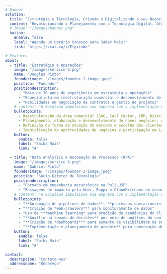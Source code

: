```yaml
---
# Banner
solution:
  title: "Estratégia e Tecnologia, Criando e Digitalizando o seu Negócio"
  content: "Revolucionando o Planejamento com a Tecnologia Digital. Oferecemos serviços que transformam estratégias empresariais em eficiência operacional. Desde reestruturações comerciais até soluções tecnológicas avançadas, nossa expertise abrange o desenvolvimento e otimização de processos. Com automações inteligentes e análises preditivas, preparamos sua empresa para liderar no mercado futuro."
  # image: "/images/banner.png"
  button:
    enable: false
    label: "Agende um Horário Conosco para Saber Mais!"
    link: "https://zcal.co/i/ElgxLvWe"

# Features
about:
  - title: "Estratégia e Operações"
    image: "/images/service-3.png"
    name: "Douglas Pinto"
    founderimage: "/images/founder-1-image.jpeg"
    position: "Fundador"
    positiondescription:
      - "Mais de 30 anos de experiência em estratégia e operações"
      - "Especialista em reestruturação comercial e desenvolvimento de negócios"
      - "Habilidades em negociação de contratos e gestão de projetos"
    # content: "A Solution impulsiona sua empresa com a implementação de diversas tecnologias de data analytics e automação de processos:"
    bulletpoints:
      - Reestruturação da área comercial (SAC, Call Center, CRM, Distribuidores, Representantes, Assistência Técnica, Estoque, Logística e Projetos de Engenharia e Medição);
      - Planejamento, elaboração e desenvolvimento de novos negócios, com foco em desenvolvimento de projetos, plano estratégico da empresa, estrutura interna voltada a administração, orçamento e resultados;
      - Definição da forma de atuação do mercado e escolha dos clientes potenciais, condições gerais do negócio de vendas (processo, projeto, prazo, pagamento), incluindo a negociação dos contratos;
      - Identificação de oportunidades de negócios e participação em Licitações Públicas- Concorrência, Pregão, Tomada de Preços e Carta Convite, incluindo o gerenciamento e reajuste de contratos públicos;
    button:
      enable: false
      label: "Saiba Mais"
      link: "#"

  - title: "Data Analytics e Automação de Processos (RPA)"
    image: "/images/service-3.png"
    name: "Gabriel Pinto"
    founderimage: "/images/founder-2-image.jpeg"
    position: "Sócio-Diretor de Tecnologia"
    positiondescription:
      - "Formado em engenharia mecatrônica na Poli-USP"
      - "Passagens de impacto pela Uber, Rappi e CloudKitchens em áreas de data analytics, estratégia e engenharia de software"
    # content: "A Solution impulsiona sua empresa com a implementação de diversas tecnologias de data analytics e automação de processos:"
    bulletpoints:
      - "**Automação de pipelines de dados**, **processos operacionais** (vendas, *onboarding*, pagamentos e outras áreas) e emprego de **inteligência artificial** para *chatbots*"
      - "**Criação de *web-crawlers*** para monitoramento de dados"
      - "Uso de ***machine learning* para predição de tendências do clientes**, tais como: probabilidade de *churn* e conversão, priorização e clusterização de base de *leads* e clientes"
      - "**Auxílio na tomada de decisões** por meio de análises do seu negócio"
      - "**Criação de *dashboards*** para aumento da visibilidade de suas métricas e KPIs mais importantes"
      - "**Implementação e planejamento de produto** para construção de MVPs"
    button:
      enable: false
      label: "Saiba Mais"
      link: "#"

contact:
  description: "Contate-nos"
  addressname: "Endereço"
---
```

